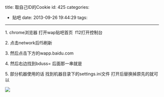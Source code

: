 title: 取自己ID的Cookie
id: 425
categories:
  - 贴吧
date: 2013-09-26 19:44:29
tags:
---

1\. chrome浏览器 打开wap贴吧首页  f12打开控制台

2\. 点击network后f5刷新

3\. 然后点击下方的wapp.baidu.com

4\. 然后右边找到bduss= 后面那一串就是

5\. 部分机器使用的话 找到机器目录下的settings.ini文件 打开后替换掉原先的就可以

![](http://ww4.sinaimg.cn/large/841aea59jw1e904zp26vrj211p06wq4w.jpg)